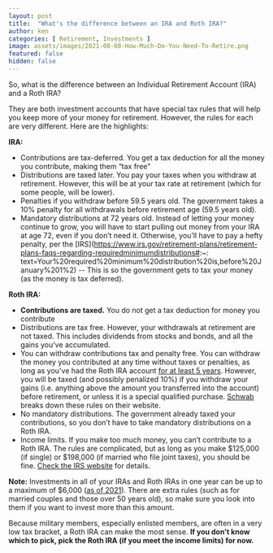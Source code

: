 ```yaml
---
layout: post
title:  "What's the difference between an IRA and Roth IRA?"
author: ken
categories: [ Retirement, Investments ]
image: assets/images/2021-08-08-How-Much-Do-You-Need-To-Retire.png
featured: false
hidden: false
---
```


So, what is the difference between an Individual Retirement Account (IRA) and a Roth IRA?

They are both investment accounts that have special tax rules that will help you keep more of your money for retirement. However, the rules for each are very different. Here are the highlights:

**IRA:**
- Contributions are tax-deferred. You get a tax deduction for all the money you contribute, making them “tax free”
- Distributions are taxed later. You pay your taxes when you withdraw at retirement. However, this will be at your tax rate at retirement (which for some people, will be lower).
- Penalties if you withdraw before 59.5 years old. The government takes a 10% penalty for all withdrawals before retirement age (59.5 years old).
- Mandatory distributions at 72 years old. Instead of letting your money continue to grow, you will have to start pulling out money from your IRA at age 72, even if you don’t need it. Otherwise, you’ll have to pay a hefty penalty, per the [IRS](https://www.irs.gov/retirement-plans/retirement-plans-faqs-regarding-requiredminimumdistributions#:~:
text=Your%20required%20minimum%20distribution%20is,before%20January%201%2)
-- This is so the government gets to tax your money (as the money is tax deferred).

**Roth IRA:**
- **Contributions are taxed.** You do not get a tax deduction for money you contribute
- Distributions are tax free. However, your withdrawals at retirement are not taxed.  This includes dividends from stocks and bonds, and all the gains you’ve accumulated.
- You can withdraw contributions tax and penalty free. You can withdraw the money you contributed at any time without taxes or penalties, as long as you've had the Roth IRA account [for at least 5 years](https://www.investopedia.com/ask/answers/05/waitingperiodroth.asp). However, you will be taxed (and possibly penalized 10%) if you withdraw your gains (i.e. anything above the amount you transferred into the account) before retirement, or unless it is a special qualified purchase. [Schwab](https://www.schwab.com/ira/rothira/withdrawal-rules) breaks down these rules on their website.
- No mandatory distributions. The government already taxed your contributions, so you don’t have to take mandatory distributions on a Roth IRA.
- Income limits. If you make too much money, you can’t contribute to a Roth IRA. The rules are complicated, but as long as you make $125,000 (if single) or $198,000 (if married who file joint taxes), you should be fine. [Check the IRS website](https://www.irs.gov/retirement-plans/amount-of-roth-ira-contributions-that-youcan-make-for-2021) for details.

**Note:** Investments in all of your IRAs and Roth IRAs in one year can be up to a maximum of $6,000 ([as of 2021](https://www.irs.gov/retirementplans/individual-retirement-arrangements-iras)). There are extra rules (such as for married couples and those over 50 years old), so make sure you look into them if you want to invest more than this amount.

Because military members, especially enlisted members, are often in a very low tax bracket, a Roth IRA can make the most sense. **If you don’t know which to pick, pick the Roth IRA (if you meet the income limits) for now.**


